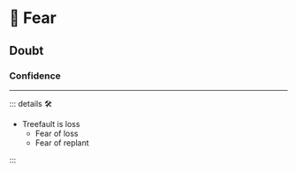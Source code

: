 # 💜 <anima>Fear </anima>

## Doubt

### Confidence

---

<!-- =================================================== -->
<!-- =================================================== -->
<!-- =================================================== -->
<!-- =================================================== -->
<!-- =================================================== -->
::: details 🛠

- Treefault is loss
    - Fear of loss
    - Fear of replant

:::
